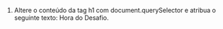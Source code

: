 1) Altere o conteúdo da tag h1 com document.querySelector e atribua o seguinte texto: Hora do Desafio.